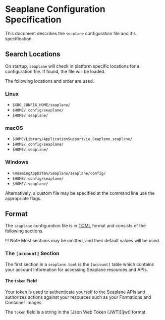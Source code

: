 # Seaplane Configuration Specification

This document describes the `seaplane` configuration file and it's specification.

## Search Locations

On startup, `seaplane` will check in platform specific locations for a configuration file. If
found, the file will be loaded.

The following locations and order are used.

### Linux

- `$XDG_CONFIG_HOME/seaplane/`
- `$HOME/.config/seaplane/`
- `$HOME/.seaplane/`

### macOS

- `$HOME/Library/ApplicationSupport/io.Seaplane.seaplane/`
- `$HOME/.config/seaplane/`
- `$HOME/.seaplane/`

### Windows

- `%RoamingAppData%/Seaplane/seaplane/config/`
- `$HOME/.config/seaplane/`
- `$HOME/.seaplane/`

Alternatively, a custom file may be specified at the command line use the appropriate flags.

## Format

The `seaplane` configuration file is in [TOML][toml] format and consists of the following sections.

!!! Note
    Most sections may be omitted, and their default values will be used.

### The `[account]` Section

The first section in a `seaplane.toml` is the `[account]` table which contains your account
information for accessing Seaplane resources and APIs.

#### The `token` Field

Your token is used to authenticate yourself to the Seaplane APIs and authorizes actions against
your resources such as your Formations and Container Images.

The `token` field is a string in the [Json Web Token (JWT)][jwt] format.

[//]: # (links)

[toml]: https://toml.io/
